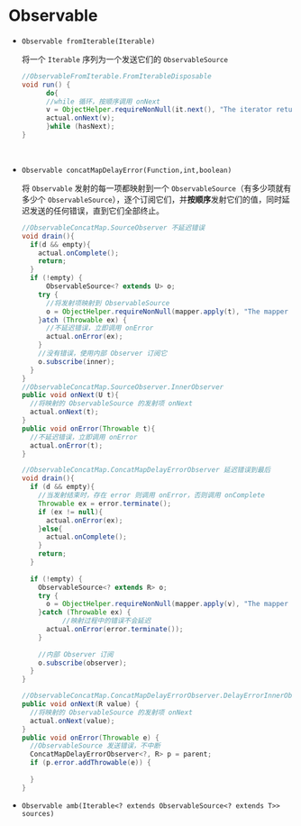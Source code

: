 # Observable

* `Observable fromIterable(Iterable)`

  将一个 `Iterable` 序列为一个发送它们的 `ObservableSource`

  ``` java
  //ObservableFromIterable.FromIterableDisposable
  void run() {
    	do{
        //while 循环，按顺序调用 onNext
        v = ObjectHelper.requireNonNull(it.next(), "The iterator returned a null value");
        actual.onNext(v);
    	}while (hasNext);
  }
  ```

  ​

* `Observable concatMapDelayError(Function,int,boolean)`

  将 `Observable` 发射的每一项都映射到一个 `ObservableSource`（有多少项就有多少个 `ObservableSource`），逐个订阅它们，并**按顺序**发射它们的值，同时延迟发送的任何错误，直到它们全部终止。

  ``` java
  //ObservableConcatMap.SourceObserver 不延迟错误
  void drain(){
    if(d && empty){
      actual.onComplete();
      return;
    }
    if (!empty) {
    	ObservableSource<? extends U> o;
      try {
        //将发射项映射到 ObservableSource
        o = ObjectHelper.requireNonNull(mapper.apply(t), "The mapper returned a null ObservableSource");
      }atch (Throwable ex) {
        //不延迟错误，立即调用 onError
        actual.onError(ex);
      }
      //没有错误，使用内部 Observer 订阅它
      o.subscribe(inner);
    }
  }
  //ObservableConcatMap.SourceObserver.InnerObserver
  public void onNext(U t){
    //将映射的 ObservableSource 的发射项 onNext
    actual.onNext(t);
  }
  public void onError(Throwable t){
    //不延迟错误，立即调用 onError
    actual.onError(t);
  }
  ```

  ``` java
  //ObservableConcatMap.ConcatMapDelayErrorObserver 延迟错误到最后
  void drain(){
    if (d && empty){
      //当发射结束时，存在 error 则调用 onError，否则调用 onComplete
      Throwable ex = error.terminate();
      if (ex != null){
      	actual.onError(ex);
      }else{
        actual.onComplete();
      }
      return;
    }
    
    if (!empty) {
      ObservableSource<? extends R> o;
      try {
        o = ObjectHelper.requireNonNull(mapper.apply(v), "The mapper returned a null ObservableSource");
      }catch (Throwable ex) {
        	//映射过程中的错误不会延迟
      	actual.onError(error.terminate());
      }
      
      //内部 Observer 订阅
      o.subscribe(observer);	
    }
  }

  //ObservableConcatMap.ConcatMapDelayErrorObserver.DelayErrorInnerObserver
  public void onNext(R value) {
    //将映射的 ObservableSource 的发射项 onNext
  	actual.onNext(value);
  }
  public void onError(Throwable e) {
    //ObservableSource 发送错误，不中断
    ConcatMapDelayErrorObserver<?, R> p = parent;
    if (p.error.addThrowable(e)) {
    	
    }
  }
  ```

* `Observable amb(Iterable<? extends ObservableSource<? extends T>> sources)`

  ​